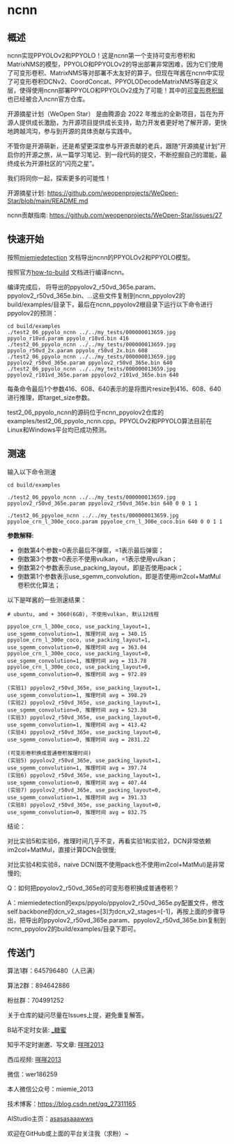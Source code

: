 
# ncnn

## 概述
ncnn实现PPYOLOv2和PPYOLO！这是ncnn第一个支持可变形卷积和MatrixNMS的模型，PPYOLO和PPYOLOv2的导出部署非常困难，因为它们使用了可变形卷积、MatrixNMS等对部署不太友好的算子。但现在咩酱在ncnn中实现了可变形卷积DCNv2、CoordConcat、PPYOLODecodeMatrixNMS等自定义层，使得使用ncnn部署PPYOLO和PPYOLOv2成为了可能！其中的[可变形卷积层](https://github.com/Tencent/ncnn/pull/4070) 也已经被合入ncnn官方仓库。

开源摘星计划（WeOpen Star） 是由腾源会 2022 年推出的全新项目，旨在为开源人提供成长激励，为开源项目提供成长支持，助力开发者更好地了解开源，更快地跨越鸿沟，参与到开源的具体贡献与实践中。

不管你是开源萌新，还是希望更深度参与开源贡献的老兵，跟随“开源摘星计划”开启你的开源之旅，从一篇学习笔记、到一段代码的提交，不断挖掘自己的潜能，最终成长为开源社区的“闪亮之星”。

我们将同你一起，探索更多的可能性！

开源摘星计划: https://github.com/weopenprojects/WeOpen-Star/blob/main/README.md

ncnn贡献指南: https://github.com/weopenprojects/WeOpen-Star/issues/27


## 快速开始

按照[miemiedetection](https://github.com/miemie2013/miemiedetection/blob/main/docs/README_PPYOLO.md#NCNN) 文档导出ncnn的PPYOLOv2和PPYOLO模型。

按照官方[how-to-build](https://github.com/Tencent/ncnn/wiki/how-to-build) 文档进行编译ncnn。

编译完成后，
将导出的ppyolov2_r50vd_365e.param、ppyolov2_r50vd_365e.bin、...这些文件复制到ncnn_ppyolov2的build/examples/目录下，最后在ncnn_ppyolov2根目录下运行以下命令进行ppyolov2的预测：

```
cd build/examples
./test2_06_ppyolo_ncnn ../../my_tests/000000013659.jpg ppyolo_r18vd.param ppyolo_r18vd.bin 416
./test2_06_ppyolo_ncnn ../../my_tests/000000013659.jpg ppyolo_r50vd_2x.param ppyolo_r50vd_2x.bin 608
./test2_06_ppyolo_ncnn ../../my_tests/000000013659.jpg ppyolov2_r50vd_365e.param ppyolov2_r50vd_365e.bin 640
./test2_06_ppyolo_ncnn ../../my_tests/000000013659.jpg ppyolov2_r101vd_365e.param ppyolov2_r101vd_365e.bin 640
```

每条命令最后1个参数416、608、640表示的是将图片resize到416、608、640进行推理，即target_size参数。

test2_06_ppyolo_ncnn的源码位于ncnn_ppyolov2仓库的examples/test2_06_ppyolo_ncnn.cpp。PPYOLOv2和PPYOLO算法目前在Linux和Windows平台均已成功预测。


## 测速

输入以下命令测速

```
cd build/examples

./test2_06_ppyolo_ncnn ../../my_tests/000000013659.jpg ppyolov2_r50vd_365e.param ppyolov2_r50vd_365e.bin 640 0 0 1 1

./test2_06_ppyoloe_ncnn ../../my_tests/000000013659.jpg ppyoloe_crn_l_300e_coco.param ppyoloe_crn_l_300e_coco.bin 640 0 0 1 1

```


**参数解释:**

- 倒数第4个参数=0表示最后不弹窗，=1表示最后弹窗；
- 倒数第3个参数=0表示不使用vulkan，=1表示使用vulkan；
- 倒数第2个参数表示use_packing_layout，即是否使用pack；
- 倒数第1个参数表示use_sgemm_convolution，即是否使用im2col+MatMul卷积优化算法；

以下是咩酱的一些测速结果：

```
# ubuntu, amd + 3060(6GB), 不使用vulkan, 默认12线程

ppyoloe_crn_l_300e_coco, use_packing_layout=1, use_sgemm_convolution=1, 推理时间 avg = 340.15
ppyoloe_crn_l_300e_coco, use_packing_layout=1, use_sgemm_convolution=0, 推理时间 avg = 363.04
ppyoloe_crn_l_300e_coco, use_packing_layout=0, use_sgemm_convolution=1, 推理时间 avg = 313.78
ppyoloe_crn_l_300e_coco, use_packing_layout=0, use_sgemm_convolution=0, 推理时间 avg = 972.89

(实验1) ppyolov2_r50vd_365e, use_packing_layout=1, use_sgemm_convolution=1, 推理时间 avg = 398.29
(实验2) ppyolov2_r50vd_365e, use_packing_layout=1, use_sgemm_convolution=0, 推理时间 avg = 523.38
(实验3) ppyolov2_r50vd_365e, use_packing_layout=0, use_sgemm_convolution=1, 推理时间 avg = 413.42
(实验4) ppyolov2_r50vd_365e, use_packing_layout=0, use_sgemm_convolution=0, 推理时间 avg = 2831.22

(可变形卷积换成普通卷积推理时间)
(实验5) ppyolov2_r50vd_365e, use_packing_layout=1, use_sgemm_convolution=1, 推理时间 avg = 397.74
(实验6) ppyolov2_r50vd_365e, use_packing_layout=1, use_sgemm_convolution=0, 推理时间 avg = 407.44
(实验7) ppyolov2_r50vd_365e, use_packing_layout=0, use_sgemm_convolution=1, 推理时间 avg = 391.33
(实验8) ppyolov2_r50vd_365e, use_packing_layout=0, use_sgemm_convolution=0, 推理时间 avg = 832.75
```

结论：

对比实验5和实验6，推理时间几乎不变，再看实验1和实验2，DCN非常依赖im2col+MatMul，直接计算DCN会很慢;

对比实验4和实验8，naive DCN(既不使用pack也不使用im2col+MatMul)是非常慢的;

Q：如何把ppyolov2_r50vd_365e的可变形卷积换成普通卷积？

A：miemiedetection的exps/ppyolo/ppyolov2_r50vd_365e.py配置文件，修改self.backbone的dcn_v2_stages=[3]为dcn_v2_stages=[-1]，再按上面的步骤导出，把导出的ppyolov2_r50vd_365e.param、ppyolov2_r50vd_365e.bin复制到ncnn_ppyolov2的build/examples/目录下即可。


## 传送门

算法1群：645796480（人已满） 

算法2群：894642886 

粉丝群：704991252

关于仓库的疑问尽量在Issues上提，避免重复解答。

B站不定时女装: [_糖蜜](https://space.bilibili.com/646843384)

知乎不定时谢邀、写文章: [咩咩2013](https://www.zhihu.com/people/mie-mie-2013)

西瓜视频: [咩咩2013](https://www.ixigua.com/home/2088721227199148/?list_entrance=search)

微信：wer186259

本人微信公众号：miemie_2013

技术博客：https://blog.csdn.net/qq_27311165

AIStudio主页：[asasasaaawws](https://aistudio.baidu.com/aistudio/personalcenter/thirdview/165135)

欢迎在GitHub或上面的平台关注我（求粉）~

